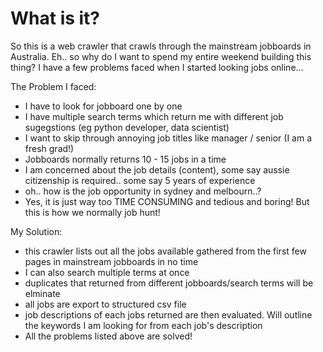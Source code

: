# What is it?
So this is a web crawler that crawls through the mainstream jobboards in Australia. Eh.. so why do I want to spend my entire weekend building this thing? I have a few problems faced when I started looking jobs online...

The Problem I faced: 
- I have to look for jobboard one by one
- I have multiple search terms which return me with different job sugegstions (eg python developer, data scientist)
- I want to skip through annoying job titles like manager / senior (I am a fresh grad!)
- Jobboards normally returns 10 - 15 jobs in a time 
- I am concerned about the job details (content), some say aussie citizenship is required.. some say 5 years of experience
- oh.. how is the job opportunity in sydney and melbourn..?
- Yes, it is just way too TIME CONSUMING and tedious and boring! But this is how we normally job hunt!

My Solution:
- this crawler lists out all the jobs available gathered from the first few pages in mainstream jobboards in no time
- I can also search multiple terms at once
- duplicates that returned from different jobboards/search terms will be elminate
- all jobs are export to structured csv file
- job descriptions of each jobs returned are then evaluated. Will outline the keywords I am looking for from each job's description
- All the problems listed above are solved! 
